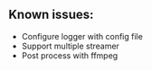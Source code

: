 ## Known issues:
- Configure logger with config file
- Support multiple streamer
- Post process with ffmpeg